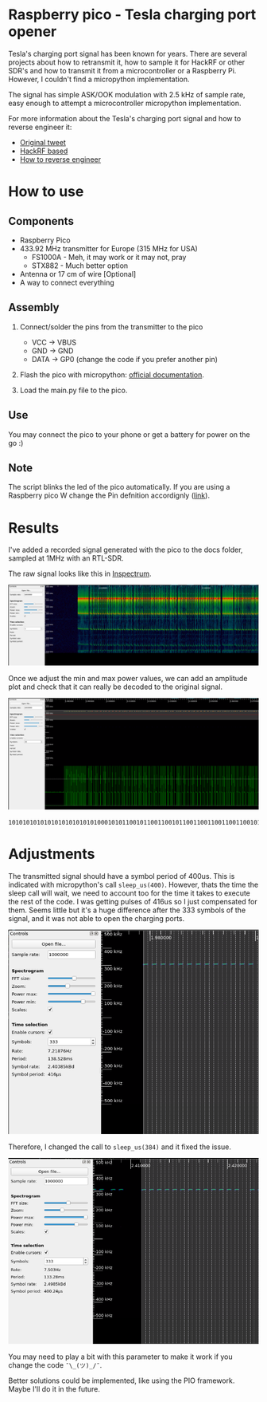 Raspberry pico - Tesla charging port opener
===

Tesla's charging port signal has been known for years. There are several projects about how to retransmit it, how to sample it for HackRF or other SDR's and how to transmit it from a microcontroller or a Raspberry Pi. However, I couldn't find a micropython implementation.

The signal has simple ASK/OOK modulation with 2.5 kHz of sample rate, easy enough to attempt a microcontroller micropython implementation.

For more information about the Tesla's charging port signal and how to reverse engineer it:

* [Original tweet](https://twitter.com/IfNotPike/status/1507818836568858631)
* [HackRF based](https://github.com/rgerganov/tesla-opener)
* [How to reverse engineer](https://github.com/akrutsinger/tesla-charge-port-signal)

How to use
===

Components
---

* Raspberry Pico
* 433.92 MHz transmitter for Europe (315 MHz for USA)
    * FS1000A   - Meh, it may work or it may not, pray 
    * STX882    - Much better option
* Antenna or 17 cm of wire [Optional]
* A way to connect everything

Assembly
---

1. Connect/solder the pins from the transmitter to the pico
    * VCC -> VBUS
    * GND -> GND
    * DATA -> GP0   (change the code if you prefer another pin)

2. Flash the pico with micropython: [official documentation](https://www.raspberrypi.com/documentation/microcontrollers/micropython.html).

3. Load the main.py file to the pico.

Use
---

You may connect the pico to your phone or get a battery for power on the go :)

Note
---

The script blinks the led of the pico automatically. If you are using a Raspberry pico W change the Pin defnition accordignly ([link](https://forums.raspberrypi.com/viewtopic.php?t=336836)).

Results
===

I've added a recorded signal generated with the pico to the docs folder, sampled at 1MHz with an RTL-SDR.

The raw signal looks like this in [Inspectrum](https://github.com/miek/inspectrum).

![Raw signal image](docs/pico_signal.png)

Once we adjust the min and max power values, we can add an amplitude plot and check that it can really be decoded to the original signal.

![Signal with amplitude thresholds image](docs/pico_signal_amplitude.png)

    101010101010101010101010100010101100101100110010110011001100110011001011010011010010110101001010110100110100110010101011010010110001010110010110011001011001100110011001100101101001101001011010100101011010011010011001010101101001011000101011001011001100101100110011001100110010110100110100101101010010101101001101001100101010110100101

Adjustments
===

The transmitted signal should have a symbol period of 400us. This is indicated with micropython's call `sleep_us(400)`. However, thats the time the sleep call will wait, we need to account too for the time it takes to execute the rest of the code. I was getting pulses of 416us so I just compensated for them. Seems little but it's a huge difference after the 333 symbols of the signal, and it was not able to open the charging ports.

![Samples too long](docs/samples_delayed.png)

Therefore, I changed the call to `sleep_us(384)` and it fixed the issue.

![Samples too long](docs/samples_corrected.png)

You may need to play a bit with this parameter to make it work if you change the code `¯\_(ツ)_/¯`.

Better solutions could be implemented, like using the PIO framework. Maybe I'll do it in the future.
